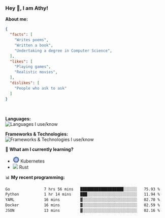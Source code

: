 ### Hey 👋, I am Athy!<br>

**About me:**


```json
{
  "facts": [
    "Writes poems",
    "Written a book",
    "Undertaking a degree in Computer Science",
  ],
  "likes": [
    "Playing games",
    "Realistic movies",
  ],
  "dislikes": [
    "People who ask to ask"
  ]
}
```
<br>


**Languages:**<br>
![Languages I use/know](https://skillicons.dev/icons?i=go,js,py,html,lua,java)

**Frameworks & Technologies:**<br />
![Frameworks & Technologies I use/know](https://skillicons.dev/icons?i=nodejs,nextjs,ts,react,express,docker,kubernetes,mysql,postgresql,mongodb,git,github,tailwind,prisma)

📙 **What am I currently learning?**

- <img height="20" src="https://github.com/devicons/devicon/blob/master/icons/kubernetes/kubernetes-plain.svg" />  Kubernetes
- <img height="20" src="https://cdn.jsdelivr.net/gh/devicons/devicon/icons/rust/rust-plain.svg" /> Rust

📊 **My recent programming:**

<!--START_SECTION:waka-->

```txt
Go               7 hrs 56 mins   ███████████████████░░░░░░   75.93 %
Python           1 hr 14 mins    ███░░░░░░░░░░░░░░░░░░░░░░   11.94 %
YAML             16 mins         ▓░░░░░░░░░░░░░░░░░░░░░░░░   02.70 %
Docker           16 mins         ▓░░░░░░░░░░░░░░░░░░░░░░░░   02.59 %
JSON             13 mins         ▓░░░░░░░░░░░░░░░░░░░░░░░░   02.16 %
```

<!--END_SECTION:waka-->

